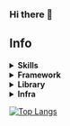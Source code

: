 ### Hi there 👋

## Info

<!--
</details>
<summary><b>Skills</b></summary>

</details>
 -->

<details>
<summary><b>Skills</b></summary>

![go](https://img.shields.io/badge/go-★★★-lightgrey?labelColor=3776AB&logo=go&style=for-the-badge&logoColor=white)
![ts](https://img.shields.io/badge/ts-★★★-lightgrey?labelColor=3178C6&logo=typescript&style=for-the-badge&logoColor=white)
![js](https://img.shields.io/badge/js-★★★-lightgrey?labelColor=F7DF1E&logo=JavaScript&style=for-the-badge&logoColor=black)
![php](https://img.shields.io/badge/php-★★★-lightgrey?labelColor=777BB4&logo=php&style=for-the-badge&logoColor=black)
![java](https://img.shields.io/badge/java-★★☆-lightgrey?labelColor=F7DF1E&logo=java&style=for-the-badge&logoColor=black)

![mariaDB](https://img.shields.io/badge/MariaDB-★★★-lightgrey?labelColor=003545&logo=MariaDB&style=for-the-badge&logoColor=white)
![postgreSQL](https://img.shields.io/badge/PostgreSQL-★★★-lightgrey?labelColor=4169E1&logo=PostgreSQL&style=for-the-badge&logoColor=white)
![oracle](https://img.shields.io/badge/oracle-★★★-lightgrey?labelColor=F80000&logo=oracle&style=for-the-badge&logoColor=white)
![apachecassandra](https://img.shields.io/badge/apachecassandra-★☆☆-lightgrey?labelColor=1287B1&logo=apachecassandra&style=for-the-badge&logoColor=white)
![redis](https://img.shields.io/badge/redis-★☆☆-lightgrey?labelColor=DC382D&logo=redis&style=for-the-badge&logoColor=white)

![html](https://img.shields.io/badge/html-★★☆-lightgrey?labelColor=E34F26&logo=HTML5&style=for-the-badge&logoColor=white)
![css](https://img.shields.io/badge/css-★★☆-lightgrey?labelColor=1572B6&logo=CSS3&style=for-the-badge&logoColor=white)
![sass](https://img.shields.io/badge/sass-★☆☆-lightgrey?labelColor=CC6699&logo=sass&style=for-the-badge&logoColor=white)

</details>

<details>
<summary><b>Framework</b></summary>

[![gin](https://img.shields.io/badge/gin-★★★-lightgrey?labelColor=3776AB&logo=gin&style=for-the-badge&logoColor=white)](https://gin-gonic.com/)

![NestJS](https://img.shields.io/badge/NestJS-★★★-lightgrey?labelColor=E0234E&logo=nestjs&style=for-the-badge&logoColor=white)
![express](https://img.shields.io/badge/express-★★☆-lightgrey?labelColor=000000&logo=express&style=for-the-badge&logoColor=white)

![Next.js](https://img.shields.io/badge/Next.js-★★☆-lightgrey?labelColor=000000&logo=next.js&style=for-the-badge&logoColor=white)
![react](https://img.shields.io/badge/react-★★★-lightgrey?labelColor=61DAFB&logo=react&style=for-the-badge&logoColor=white)

![vue.js](https://img.shields.io/badge/vue.js-★★☆-lightgrey?labelColor=4FC08D&logo=vue.js&style=for-the-badge&logoColor=white)
![nuxt.js](https://img.shields.io/badge/nuxt.js-★★☆-lightgrey?labelColor=00DC82&logo=nuxt.js&style=for-the-badge&logoColor=white)

![laravel](https://img.shields.io/badge/laravel-★★☆-lightgrey?labelColor=FF2D20&logo=laravel&style=for-the-badge&logoColor=white)
![springboot](https://img.shields.io/badge/springboot-★★☆-lightgrey?labelColor=6DB33F&logo=springboot&style=for-the-badge&logoColor=white)

</details>

<details>
<summary><b>Library</b></summary>

![jwt](https://img.shields.io/badge/jwt-★★★-lightgrey?labelColor=000000&logo=jsonwebtokens&style=for-the-badge&logoColor=white)
![jquery](https://img.shields.io/badge/jquery-★★☆-lightgrey?labelColor=0769AD&logo=jquery&style=for-the-badge&logoColor=white)
![socket.io](https://img.shields.io/badge/socket.io-★★★-lightgrey?labelColor=010101&logo=socket.io&style=for-the-badge&logoColor=white)
![ffmpeg](https://img.shields.io/badge/ffmpeg-★★☆-lightgrey?labelColor=007808&logo=ffmpeg&style=for-the-badge&logoColor=white)

</details>

<details>
<summary><b>Infra</b></summary>

![apachetomcat](https://img.shields.io/badge/apachetomcat-★★☆-lightgrey?labelColor=F8DC75&logo=apachetomcat&style=for-the-badge&logoColor=white)
![nginx](https://img.shields.io/badge/nginx-★★☆-lightgrey?labelColor=009639&logo=nginx&style=for-the-badge&logoColor=white)

![docker](https://img.shields.io/badge/docker-★★☆-lightgrey?labelColor=2496ED&logo=docker&style=for-the-badge&logoColor=white)

![amazonaws](https://img.shields.io/badge/amazonaws-★★☆-lightgrey?labelColor=232F3E&logo=amazonaws&style=for-the-badge&logoColor=white)
![firebase](https://img.shields.io/badge/firebase-★☆☆-lightgrey?labelColor=FFCA28&logo=firebase&style=for-the-badge&logoColor=white)

![gitlab](https://img.shields.io/badge/gitlab-★★☆-lightgrey?labelColor=FC6D26&logo=gitlab&style=for-the-badge&logoColor=white)

</details>

[![Top Langs](https://github-readme-stats.vercel.app/api/top-langs/?username=Ko-TTae&layout=compact&exclude_repo=github-slideshow,MPAndroidChart,github-upload)](https://github.com/anuraghazra/github-readme-stats,developer-roadmap,golang-tinode-chat)

<!--
**Ko-TTae/Ko-TTae** is a ✨ _special_ ✨ repository because its `README.md` (this file) appears on your GitHub profile.

Here are some ideas to get you started:

- 🔭 I’m currently working on ...
- 🌱 I’m currently learning ...
- 👯 I’m looking to collaborate on ...
- 🤔 I’m looking for help with ...
- 💬 Ask me about ...
- 📫 How to reach me: ...
- 😄 Pronouns: ...
- ⚡ Fun fact: ...
-->
